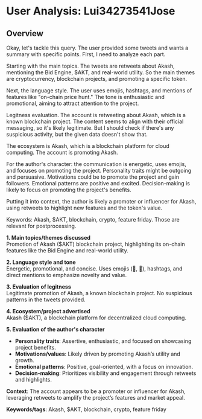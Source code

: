 # User Analysis: Lui34273541Jose

## Overview

<think>
Okay, let's tackle this query. The user provided some tweets and wants a summary with specific points. First, I need to analyze each part.

Starting with the main topics. The tweets are retweets about Akash, mentioning the Bid Engine, $AKT, and real-world utility. So the main themes are cryptocurrency, blockchain projects, and promoting a specific token.

Next, the language style. The user uses emojis, hashtags, and mentions of features like "on-chain price hunt." The tone is enthusiastic and promotional, aiming to attract attention to the project.

Legitness evaluation. The account is retweeting about Akash, which is a known blockchain project. The content seems to align with their official messaging, so it's likely legitimate. But I should check if there's any suspicious activity, but the given data doesn't show that.

The ecosystem is Akash, which is a blockchain platform for cloud computing. The account is promoting Akash.

For the author's character: the communication is energetic, uses emojis, and focuses on promoting the project. Personality traits might be outgoing and persuasive. Motivations could be to promote the project and gain followers. Emotional patterns are positive and excited. Decision-making is likely to focus on promoting the project's benefits.

Putting it into context, the author is likely a promoter or influencer for Akash, using retweets to highlight new features and the token's value.

Keywords: Akash, $AKT, blockchain, crypto, feature friday. Those are relevant for postprocessing.
</think>

**1. Main topics/themes discussed**  
Promotion of Akash ($AKT) blockchain project, highlighting its on-chain features like the Bid Engine and real-world utility.  

**2. Language style and tone**  
Energetic, promotional, and concise. Uses emojis (👀, 🔧), hashtags, and direct mentions to emphasize novelty and value.  

**3. Evaluation of legitness**  
Legitimate promotion of Akash, a known blockchain project. No suspicious patterns in the tweets provided.  

**4. Ecosystem/project advertised**  
Akash ($AKT), a blockchain platform for decentralized cloud computing.  

**5. Evaluation of the author's character**  
- **Personality traits**: Assertive, enthusiastic, and focused on showcasing project benefits.  
- **Motivations/values**: Likely driven by promoting Akash’s utility and growth.  
- **Emotional patterns**: Positive, goal-oriented, with a focus on innovation.  
- **Decision-making**: Prioritizes visibility and engagement through retweets and highlights.  

**Context**: The account appears to be a promoter or influencer for Akash, leveraging retweets to amplify the project’s features and market appeal.  

**Keywords/tags**: Akash, $AKT, blockchain, crypto, feature friday